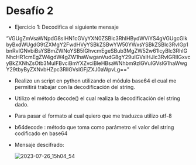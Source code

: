 # Desafío 2
- Ejercicio 1: Decodifica el siguiente mensaje

“VGUgZmVsaWNpdG8sIHN1cGVyYXN0ZSBlc3RhIHBydWViYS4gVGUgcGlkbyBxdWUgdG9tZXMgY2FwdHVyYSBkZSBwYW50YWxsYSBkZSBlc3RvIGp1bnRvIGNvbiBsYSBmZWNoYSB5IGhvcmEgeSBub3MgZW52w61lcyBlc3RhIGNhcHR1cmEgZW4gdW4gZW1haWwganVudG8gY29uIGVsIHJlc3RvIGRlIGxvcyBkZXNhZsOtb3MuIFBvciBmYXZvciBleHBsaWNhbm9zIGVuIGVsIG1haWwgY29tbyByZXNvbHZpc3RlIGVsIGFjZXJ0aWpvLg==”


- Realizo un script en python utilizando el módulo base64 el cual me permitirá trabajar con la decodificación del string.
- Utilizo el método decode() el cual realiza la decodificación del string dado.
- Para pasar el formato al cual quiero que me traduzca utilizo utf-8
- b64decode : método que toma como parámetro el valor del string codificado en base64


- Mensaje descifrado:
  
     ![2023-07-26_15h04_54](https://github.com/MariaRod123/desafio2/assets/72228855/076b89ae-8ebe-41de-88e8-75cb643d9e52)


  
